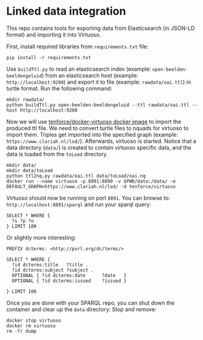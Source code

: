 # Linked data integration

This repo contains tools for exporting data from Elasticsearch (in JSON-LD format) and importing it into Virtuoso.

First, install required libraries from `requirements.txt` file:
```
pip install -r requirements.txt
```

Use `buildTtl.py` to read an elasticsearch index (example: `open-beelden-beeldengeluid`) from an elasticsearch host (example: `http://localhost:9200`) and export it to file (example: `rawdata/oai.ttl`) in turtle format. Run the following command:
```
mkdir rawdata/
python buildTtl.py open-beelden-beeldengeluid --ttl rawdata/oai.ttl --host http://localhost:9200
```

Now we will use [tenforce/docker-virtuoso docker image](https://github.com/tenforce/docker-virtuoso) to import the produced ttl file. We need to convert turtle files to nquads for virtuoso to import them. Triples get imported into the specified graph (example: `https://www.clariah.nl/lod/`). Afterwards, virtuoso is started. Notice that a data directory (`data/`) is created to contain virtuoso specific data, and the data is loaded from the `toLoad` directory.
```
mkdir data/
mkdir data/toLoad
python ttl2nq.py rawdata/oai.ttl data/toLoad/oai.nq
docker run --name virtuoso -p 8891:8890 -v $PWD/data:/data/ -e DEFAULT_GRAPH=https://www.clariah.nl/lod/ -d tenforce/virtuoso
```

Virtuoso should now be running on port `8891`. You can browse to: `http://localhost:8891/sparql` and run your sparql query:
```
SELECT * WHERE {
  ?s ?p ?o
} LIMIT 100
```

Or slightly more interesting:
```
PREFIX dcterms: <http://purl.org/dc/terms/>

SELECT * WHERE {
  ?id dcterms:title   ?title .
  ?id dcterms:subject ?subject .
  OPTIONAL { ?id dcterms:date      ?date   }
  OPTIONAL { ?id dcterms:issued    ?issued }

} LIMIT 100
```

Once you are done with your SPARQL repo, you can shut down the container and clear up the `data` directory:
Stop and remove:
```
docker stop virtuoso
docker rm virtuoso
rm -fr dump
```
